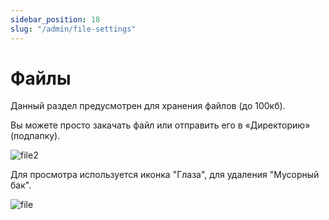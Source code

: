 ```yaml
---
sidebar_position: 18
slug: "/admin/file-settings"
---
```


# Файлы

Данный раздел предусмотрен для хранения файлов (до 100кб).



Вы можете просто закачать файл или отправить его в «Директорию» (подпапку).

![file2](/img/file2.png)

Для просмотра используется иконка "Глаза", для удаления "Мусорный бак".

![file](/img/file.png)

